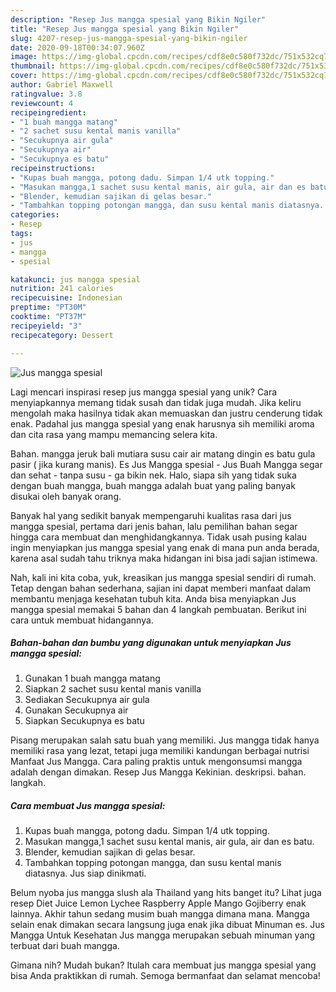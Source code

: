 ```yaml
---
description: "Resep Jus mangga spesial yang Bikin Ngiler"
title: "Resep Jus mangga spesial yang Bikin Ngiler"
slug: 4207-resep-jus-mangga-spesial-yang-bikin-ngiler
date: 2020-09-18T00:34:07.960Z
image: https://img-global.cpcdn.com/recipes/cdf8e0c580f732dc/751x532cq70/jus-mangga-spesial-foto-resep-utama.jpg
thumbnail: https://img-global.cpcdn.com/recipes/cdf8e0c580f732dc/751x532cq70/jus-mangga-spesial-foto-resep-utama.jpg
cover: https://img-global.cpcdn.com/recipes/cdf8e0c580f732dc/751x532cq70/jus-mangga-spesial-foto-resep-utama.jpg
author: Gabriel Maxwell
ratingvalue: 3.8
reviewcount: 4
recipeingredient:
- "1 buah mangga matang"
- "2 sachet susu kental manis vanilla"
- "Secukupnya air gula"
- "Secukupnya air"
- "Secukupnya es batu"
recipeinstructions:
- "Kupas buah mangga, potong dadu. Simpan 1/4 utk topping."
- "Masukan mangga,1 sachet susu kental manis, air gula, air dan es batu."
- "Blender, kemudian sajikan di gelas besar."
- "Tambahkan topping potongan mangga, dan susu kental manis diatasnya. Jus siap dinikmati."
categories:
- Resep
tags:
- jus
- mangga
- spesial

katakunci: jus mangga spesial 
nutrition: 241 calories
recipecuisine: Indonesian
preptime: "PT30M"
cooktime: "PT37M"
recipeyield: "3"
recipecategory: Dessert

---
```



![Jus mangga spesial](https://img-global.cpcdn.com/recipes/cdf8e0c580f732dc/751x532cq70/jus-mangga-spesial-foto-resep-utama.jpg)

Lagi mencari inspirasi resep jus mangga spesial yang unik? Cara menyiapkannya memang tidak susah dan tidak juga mudah. Jika keliru mengolah maka hasilnya tidak akan memuaskan dan justru cenderung tidak enak. Padahal jus mangga spesial yang enak harusnya sih memiliki aroma dan cita rasa yang mampu memancing selera kita.

Bahan. mangga jeruk bali mutiara susu cair air matang dingin es batu gula pasir ( jika kurang manis). Es Jus Mangga spesial - Jus Buah Mangga segar dan sehat - tanpa susu - ga bikin nek. Halo, siapa sih yang tidak suka dengan buah mangga, buah mangga adalah buat yang paling banyak disukai oleh banyak orang.

Banyak hal yang sedikit banyak mempengaruhi kualitas rasa dari jus mangga spesial, pertama dari jenis bahan, lalu pemilihan bahan segar hingga cara membuat dan menghidangkannya. Tidak usah pusing kalau ingin menyiapkan jus mangga spesial yang enak di mana pun anda berada, karena asal sudah tahu triknya maka hidangan ini bisa jadi sajian istimewa.


Nah, kali ini kita coba, yuk, kreasikan jus mangga spesial sendiri di rumah. Tetap dengan bahan sederhana, sajian ini dapat memberi manfaat dalam membantu menjaga kesehatan tubuh kita. Anda bisa menyiapkan Jus mangga spesial memakai 5 bahan dan 4 langkah pembuatan. Berikut ini cara untuk membuat hidangannya.

<!--inarticleads1-->

##### Bahan-bahan dan bumbu yang digunakan untuk menyiapkan Jus mangga spesial:

1. Gunakan 1 buah mangga matang
1. Siapkan 2 sachet susu kental manis vanilla
1. Sediakan Secukupnya air gula
1. Gunakan Secukupnya air
1. Siapkan Secukupnya es batu


Pisang merupakan salah satu buah yang memiliki. Jus mangga tidak hanya memiliki rasa yang lezat, tetapi juga memiliki kandungan berbagai nutrisi Manfaat Jus Mangga. Cara paling praktis untuk mengonsumsi mangga adalah dengan dimakan. Resep Jus Mangga Kekinian. deskripsi. bahan. langkah. 

<!--inarticleads2-->

##### Cara membuat Jus mangga spesial:

1. Kupas buah mangga, potong dadu. Simpan 1/4 utk topping.
1. Masukan mangga,1 sachet susu kental manis, air gula, air dan es batu.
1. Blender, kemudian sajikan di gelas besar.
1. Tambahkan topping potongan mangga, dan susu kental manis diatasnya. Jus siap dinikmati.


Belum nyoba jus mangga slush ala Thailand yang hits banget itu? Lihat juga resep Diet Juice Lemon Lychee Raspberry Apple Mango Gojiberry enak lainnya. Akhir tahun sedang musim buah mangga dimana mana. Mangga selain enak dimakan secara langsung juga enak jika dibuat Minuman es. Jus Mangga Untuk Kesehatan Jus mangga merupakan sebuah minuman yang terbuat dari buah mangga. 

Gimana nih? Mudah bukan? Itulah cara membuat jus mangga spesial yang bisa Anda praktikkan di rumah. Semoga bermanfaat dan selamat mencoba!
